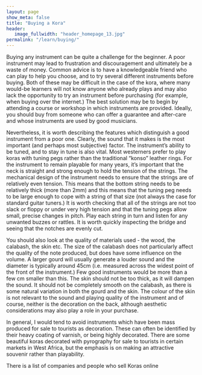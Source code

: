 ```yaml
---
layout: page
show_meta: false
title: "Buying a Kora"
header:
   image_fullwidth: "header_homepage_13.jpg"
permalink: "/learn/buying/"
---
```

Buying any instrument can be quite a challenge for the beginner. A poor instrument may lead to frustration and discouragement and ultimately be a waste of money. Common advice is to have a knowledgeable friend who can play to help you choose, and to try several different instruments before buying. Both of these may be difficult in the case of the kora, where many would-be learners will not know anyone who already plays and may also lack the opportunity to try an instrument before purchasing (for example, when buying over the internet.) The best solution may be to begin by attending a course or workshop in which instruments are provided. Ideally, you should buy from someone who can offer a guarantee and after-care and whose instruments are used by good musicians. 


Nevertheless, it is worth describing the features which distinguish a good instrument from a poor one. Clearly, the sound that it makes is the most important (and perhaps most subjective) factor. The instrument’s ability to be tuned, and to stay in tune is also vital. Most westerners prefer to play koras with tuning pegs rather than the traditional “konso” leather rings. For the instrument to remain playable for many years, it’s important that the neck is straight and strong enough to hold the tension of the strings. The mechanical design of the instrument needs to ensure that the strings are of relatively even tension. This means that the bottom string needs to be relatively thick (more than 2mm) and this means that the tuning peg needs to be large enough to cope with a string of that size (not always the case for standard guitar tuners.) It is worth checking that all of the strings are not too slack or floppy  or under very high tension and that the tuning pegs allow small, precise changes in pitch. Play each string in turn and listen for any unwanted buzzes or rattles. It is worth quickly inspecting the bridge and seeing that the notches are evenly cut.


You should also look at the quality of materials used - the wood, the calabash, the skin etc. The size of the calabash does not particularly affect the quality of the note produced, but does have some influence on the volume. A larger gourd will usually generate a louder sound and the diameter is typically around 45cm (i.e. measured across the widest point of the front of the instrument.) Few good instruments would be more than a few cm smaller than this. The skin should not be too thick, as it will dampen the sound. It should not be completely smooth on the calabash, as there is some natural variation in both the gourd and the skin. The colour of the skin is not relevant to the sound and playing quality of the instrument and of course, neither is the decoration on the back, although aesthetic considerations may also play a role in your purchase. 


In general, I would tend to avoid instruments which have been mass produced for sale to tourists as decoration. These can often be identified by their heavy coating of varnish, or being highly decorated. There are some beautiful koras decorated with pyrography for sale to tourists in certain markets in West Africa, but the emphasis is on making an attractive souvenir rather than playability.


There is a list of companies and people who sell Koras online <a href="{{ site.url }}{{ site.baseurl }}/resources/instrumentsales" here:>
